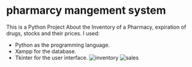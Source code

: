 # pharmarcy mangement system
This is a Python Project About the Inventory of a Pharmacy, expiration of drugs, stocks and their prices. 
I used:
- Python as the programming language.
- Xampp for the database.
- Tkinter for the user interface.
![inventory](https://github.com/user-attachments/assets/1566454c-342e-413f-a15c-84a42b7f329b)
![sales](https://github.com/user-attachments/assets/99cc96df-7262-4da2-8752-18a0f963f6f3)
